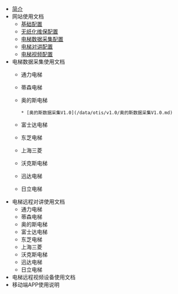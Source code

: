 * [简介](/)
* 网站使用文档
  * [基础配置](/website/base.md)
  * [无纸化维保配置](/website/maintain.md)
  * [电梯数据采集配置](/website/iot_data.md)
  * [电梯对讲配置](/website/iot_voice.md)
  * [电梯视频配置](/website/iot_video.md)
* 电梯数据采集使用文档
  * 通力电梯
  
  * 蒂森电梯
  
  * 奥的斯电梯
  
    	* [奥的斯数据采集V1.0](/data/otis/v1.0/奥的斯数据采集V1.0.md)
  
  * 富士达电梯
  
  * 东芝电梯
  
  * 上海三菱
  
  * 沃克斯电梯
  
  * 迅达电梯
  
  * 日立电梯
* 电梯远程对讲使用文档
  * 通力电梯
  * 蒂森电梯
  * 奥的斯电梯
  * 富士达电梯
  * 东芝电梯
  * 上海三菱
  * 沃克斯电梯
  * 迅达电梯
  * 日立电梯
* 电梯远程视频设备使用文档
* 移动端APP使用说明
